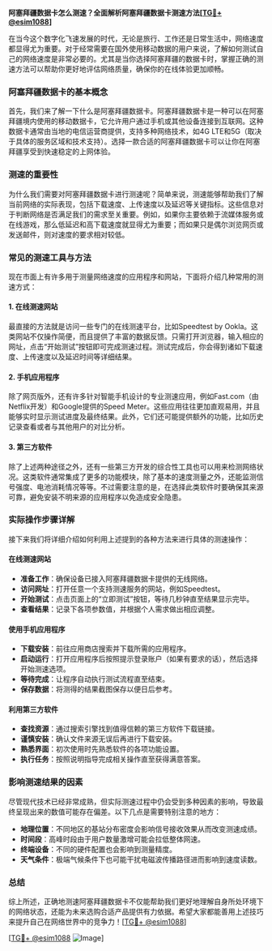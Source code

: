 **阿塞拜疆数据卡怎么测速？全面解析阿塞拜疆数据卡测速方法[[TG💪+ @esim1088](https://t.me/s/esim1088)]**

在当今这个数字化飞速发展的时代，无论是旅行、工作还是日常生活中，网络速度都显得尤为重要。对于经常需要在国外使用移动数据的用户来说，了解如何测试自己的网络速度是非常必要的。尤其是当你选择阿塞拜疆的数据卡时，掌握正确的测速方法可以帮助你更好地评估网络质量，确保你的在线体验更加顺畅。

### 阿塞拜疆数据卡的基本概念

首先，我们来了解一下什么是阿塞拜疆数据卡。阿塞拜疆数据卡是一种可以在阿塞拜疆境内使用的移动数据卡，它允许用户通过手机或其他设备连接到互联网。这种数据卡通常由当地的电信运营商提供，支持多种网络技术，如4G LTE和5G（取决于具体的服务区域和技术支持）。选择一款合适的阿塞拜疆数据卡可以让你在阿塞拜疆享受到快速稳定的上网体验。

### 测速的重要性

为什么我们需要对阿塞拜疆数据卡进行测速呢？简单来说，测速能够帮助我们了解当前网络的实际表现，包括下载速度、上传速度以及延迟等关键指标。这些信息对于判断网络是否满足我们的需求至关重要。例如，如果你主要依赖于流媒体服务或在线游戏，那么低延迟和高下载速度就显得尤为重要；而如果只是偶尔浏览网页或发送邮件，则对速度的要求相对较低。

### 常见的测速工具与方法

现在市面上有许多用于测量网络速度的应用程序和网站，下面将介绍几种常用的测速方式：

#### 1. 在线测速网站
最直接的方法就是访问一些专门的在线测速平台，比如Speedtest by Ookla。这类网站不仅操作简便，而且提供了丰富的数据反馈。只需打开浏览器，输入相应的网址，点击“开始测试”按钮即可完成测速过程。测试完成后，你会得到诸如下载速度、上传速度以及延迟时间等详细结果。

#### 2. 手机应用程序
除了网页版外，还有许多针对智能手机设计的专业测速应用，例如Fast.com（由Netflix开发）和Google提供的Speed Meter。这些应用往往更加直观易用，并且能够实时显示测试进度及最终结果。此外，它们还可能提供额外的功能，比如历史记录查看或者与其他用户的对比分析。

#### 3. 第三方软件
除了上述两种途径之外，还有一些第三方开发的综合性工具也可以用来检测网络状况。这类软件通常集成了更多的功能模块，除了基本的速度测量之外，还能监测信号强度、电池消耗情况等等。不过需要注意的是，在选择此类软件时要确保其来源可靠，避免安装不明来源的应用程序以免造成安全隐患。

### 实际操作步骤详解

接下来我们将详细介绍如何利用上述提到的各种方法来进行具体的测速操作：

#### 在线测速网站
- **准备工作**：确保设备已接入阿塞拜疆数据卡提供的无线网络。
- **访问网址**：打开任意一个支持测速服务的网站，例如Speedtest。
- **开始测试**：点击页面上的“立即测试”按钮，等待几秒钟直至结果显示完毕。
- **查看结果**：记录下各项参数值，并根据个人需求做出相应调整。

#### 使用手机应用程序
- **下载安装**：前往应用商店搜索并下载所需的应用程序。
- **启动运行**：打开应用程序后按照提示登录账户（如果有要求的话），然后选择开始测速选项。
- **等待完成**：让程序自动执行测试流程直至结束。
- **保存数据**：将测得的结果截图保存以便日后参考。

#### 利用第三方软件
- **查找资源**：通过搜索引擎找到值得信赖的第三方软件下载链接。
- **谨慎安装**：确认文件来源无误后再进行下载安装。
- **熟悉界面**：初次使用时先熟悉软件的各项功能设置。
- **执行任务**：按照说明指导完成相关操作直至获得满意答案。

### 影响测速结果的因素

尽管现代技术已经非常成熟，但实际测速过程中仍会受到多种因素的影响，导致最终呈现出来的数值可能存在偏差。以下几点是需要特别注意的地方：
- **地理位置**：不同地区的基站分布密度会影响信号接收效果从而改变测速成绩。
- **时间段**：高峰时段由于用户数量激增可能会拉低整体网速。
- **终端设备**：不同的硬件配置也会影响到测量精度。
- **天气条件**：极端气候条件下也可能干扰电磁波传播路径进而影响到速度读数。

### 总结

综上所述，正确地测速阿塞拜疆数据卡不仅能帮助我们更好地理解自身所处环境下的网络状态，还能为未来选购合适产品提供有力依据。希望大家都能善用上述技巧来提升自己在网络世界中的竞争力！[[TG💪+ @esim1088](https://t.me/s/esim1088)]

[[TG💪+ @esim1088](https://t.me/s/esim1088) ![Image](https://i.postimg.cc/4NQfJmqS/Snipaste-2025-05-13-00-14-12.png)]